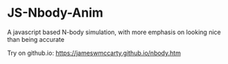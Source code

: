 # JS-Nbody-Anim
A javascript based N-body simulation, with more emphasis on looking nice than being accurate

Try on github.io: https://jameswmccarty.github.io/nbody.htm
